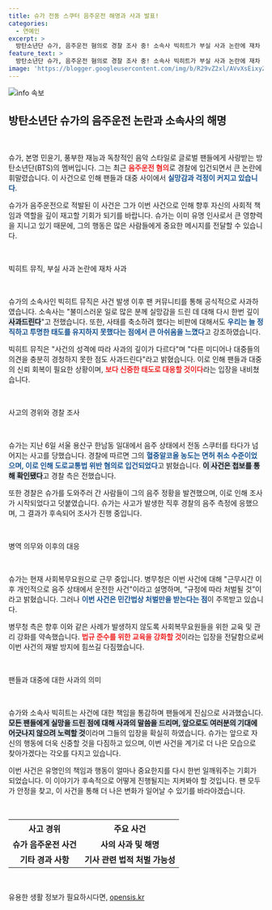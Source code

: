```yaml
---
title: 슈가 전동 스쿠터 음주운전 해명과 사과 발표!
categories:
  - 연예인
excerpt: >
  방탄소년단 슈가, 음주운전 혐의로 경찰 조사 중! 소속사 빅히트가 부실 사과 논란에 재차 사과하며 사건의 심각성을 인정했습니다. 팬들의 실망감이 커지는 가운데 후속 조치가 주목받고 있습니다.
feature_text: >
  방탄소년단 슈가, 음주운전 혐의로 경찰 조사 중! 소속사 빅히트가 부실 사과 논란에 재차 사과하며 사건의 심각성을 인정했습니다. 팬들의 실망감이 커지는 가운데 후속 조치가 주목받고 있습니다.
image: 'https://blogger.googleusercontent.com/img/b/R29vZ2xl/AVvXsEixyZcFfHzMRdzZMjFBmAUKJYCLCGyLL1o632UiGVXcaFdKo_bkvkuCioo0uUKlGfBVcT3P84aROyZIXSBEx3Aw5nCQ3pTgDom1WDC4m8eifvWiAmWEEVb4x6G_l8C0QH225ldMjyaFvpxGEBGNO37VmDTDMHGhJPq73UglMfDca1-0aw/s1600/blogspot.png'
---
```


<p><img src="https://blogger.googleusercontent.com/img/b/R29vZ2xl/AVvXsEixyZcFfHzMRdzZMjFBmAUKJYCLCGyLL1o632UiGVXcaFdKo_bkvkuCioo0uUKlGfBVcT3P84aROyZIXSBEx3Aw5nCQ3pTgDom1WDC4m8eifvWiAmWEEVb4x6G_l8C0QH225ldMjyaFvpxGEBGNO37VmDTDMHGhJPq73UglMfDca1-0aw/s1600/blogspot.png" alt="info 속보" /></p>

<h2 data-ke-size="size26">방탄소년단 슈가의 음주운전 논란과 소속사의 해명</h2>

<p data-ke-size="size16">&nbsp;</p>

<p>슈가, 본명 민윤기, 풍부한 재능과 독창적인 음악 스타일로 글로벌 팬들에게 사랑받는 방탄소년단(BTS)의 멤버입니다. 그는 최근 <b><span style="color: #ee2323;">음주운전 혐의</span></b>로 경찰에 입건되면서 큰 논란에 휘말렸습니다. 이 사건으로 인해 팬들과 대중 사이에서 <b><span style="color: #1a5490;">실망감과 걱정이 커지고 있습니다</span></b>. </p>

<p>슈가가 음주운전으로 적발된 이 사건은 그가 이번 사건으로 인해 향후 자신의 사회적 책임과 역할을 깊이 재고할 기회가 되기를 바랍니다. 슈가는 이미 유명 인사로서 큰 영향력을 지니고 있기 때문에, 그의 행동은 많은 사람들에게 중요한 메시지를 전달할 수 있습니다.</p>

<p data-ke-size="size16">&nbsp;</p>

<p>빅히트 뮤직, 부실 사과 논란에 재차 사과</p>

<p data-ke-size="size16">&nbsp;</p>

<p>슈가의 소속사인 빅히트 뮤직은 사건 발생 이후 팬 커뮤니티를 통해 공식적으로 사과하였습니다. 소속사는 "불미스러운 일로 많은 분께 실망감을 드린 데 대해 다시 한번 깊이 <b><span style="background-color: #21538527;">사과드린다</span></b>"고 전했습니다. 또한, 사태를 축소하려 했다는 비판에 대해서도 <b><span style="color: #1a5490;">우리는 늘 정직하고 투명한 태도를 유지하지 못했다는 점에서 큰 아쉬움을 느꼈다</span></b>고 강조하였습니다.</p>

<p>빅히트 뮤직은 "사건의 성격에 따라 사과의 깊이가 다르다"며 "다른 미디어나 대중들의 의견을 충분히 경청하지 못한 점도 사과드린다"라고 밝혔습니다. 이로 인해 팬들과 대중의 신뢰 회복이 필요한 상황이며, <b><span style="color: #ee2323;">보다 신중한 태도로 대응할 것이다</span></b>라는 입장을 내비쳤습니다.</p>

<p data-ke-size="size16">&nbsp;</p>

<p>사고의 경위와 경찰 조사</p>

<p data-ke-size="size16">&nbsp;</p>

<p>슈가는 지난 6일 서울 용산구 한남동 일대에서 음주 상태에서 전동 스쿠터를 타다가 넘어지는 사고를 당했습니다. 경찰에 따르면 그의 <b><span style="color: #1a5490;">혈중알코올 농도는 면허 취소 수준이었으며, 이로 인해 도로교통법 위반 혐의로 입건되었다</span></b>고 밝혔습니다. <b><span style="background-color: #21538527;">이 사건은 첩보를 통해 확인됐다</span></b>고 경찰 측은 전했습니다.</p>

<p>또한 경찰은 슈가를 도와주러 간 사람들이 그의 음주 정황을 발견했으며, 이로 인해 조사가 시작되었다고 덧붙였습니다. 슈가는 사고가 발생한 직후 경찰의 음주 측정에 응했으며, 그 결과가 후속되어 조사가 진행 중입니다.</p>

<p data-ke-size="size16">&nbsp;</p>

<p>병역 의무와 이후의 대응</p>

<p data-ke-size="size16">&nbsp;</p>

<p>슈가는 현재 사회복무요원으로 근무 중입니다. 병무청은 이번 사건에 대해 "근무시간 이후 개인적으로 음주 상태에서 운전한 사건"이라고 설명하며, “규정에 따라 처벌될 것”이라고 밝혔습니다. 그러나 <b><span style="color: #1a5490;">이번 사건은 민간법상 처벌만을 받는다는 점</span></b>이 주목받고 있습니다. </p>

<p>병무청 측은 향후 이와 같은 사례가 발생하지 않도록 사회복무요원들을 위한 교육 및 관리 강화를 약속했습니다. <b><span style="color: #ee2323;">법규 준수를 위한 교육을 강화할 것</span></b>이라는 입장을 전달함으로써 이번 사건의 재발 방지에 힘쓰길 다짐했습니다.</p>

<p data-ke-size="size16">&nbsp;</p>

<p>팬들과 대중에 대한 사과의 의미</p>

<p data-ke-size="size16">&nbsp;</p>

<p>슈가와 소속사 빅히트는 사건에 대한 책임을 통감하며 팬들에게 진심으로 사과했습니다. <b><span style="background-color: #21538527;">모든 팬들에게 실망을 드린 점에 대해 사과의 말씀을 드리며, 앞으로도 여러분의 기대에 어긋나지 않으려 노력할 것</span></b>이라며 그들의 입장을 확실히 하였습니다. 슈가는 앞으로 자신의 행동에 더욱 신중할 것을 다짐하고 있으며, 이번 사건을 계기로 더 나은 모습으로 찾아가겠다는 각오를 다지고 있습니다.</p>

<p>이번 사건은 유명인의 책임과 행동이 얼마나 중요한지를 다시 한번 일깨워주는 기회가 되었습니다. 이 이야기가 후속적으로 어떻게 진행될지는 지켜봐야 할 것입니다. 팬 모두가 안정을 찾고, 이 사건을 통해 더 나은 변화가 일어날 수 있기를 바라야겠습니다. </p>

<p data-ke-size="size16">&nbsp;</p>

<table style="width: 100%; border-collapse: collapse;">
    <tr>
        <th style="text-align: center; height: 35px;"><b>사고 경위</b></th>
        <th style="text-align: center; height: 35px;"><b>주요 사건</b></th>
    </tr>
    <tr>
        <td style="text-align: center; height: 17px;"><b>슈가 음주운전 사건</b></td>
        <td style="text-align: center; height: 17px;"><b>사의 사과 및 해명</b></td>
    </tr>
    <tr>
        <td style="text-align: center; height: 17px;"><b>기타 경과 사항</b></td>
        <td style="text-align: center; height: 17px;"><b>기사 관련 법적 처벌 가능성</b></td>
    </tr>
</table>

<p data-ke-size="size16">&nbsp;</p>
유용한 생활 정보가 필요하시다면, <a href="https://opensis.kr" rel="dofollow">opensis.kr</a>



